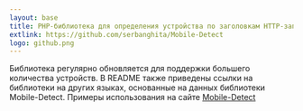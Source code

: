 ```yaml
---
layout: base
title: PHP-библиотека для определения устройства по заголовкам HTTP-запроса
extlink: https://github.com/serbanghita/Mobile-Detect
logo: github.png
---
```


Библиотека регулярно обновляется для поддержки большего количества устройств.
В README также приведены ссылки на библиотеки на других языках, основанные на данных библиотеки Mobile-Detect.
Примеры использования на сайте [Mobile-Detect](http://mobiledetect.net/)
